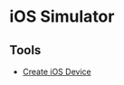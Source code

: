 # iOS Simulator

## Tools

- [Create iOS Device](/apple/xcode/xcrun/simctl.md#create)

<!--
1. Settings
2. General
3. Device Management
4. PortSwigger CA -> Install
-->

<!--
1. Settings
2. General
3. About
4. Certificate Trust Settings
5. Enable Full Trust For Root Certificates
-->
